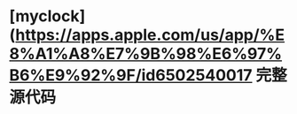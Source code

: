 

# [myclock](https://apps.apple.com/us/app/%E8%A1%A8%E7%9B%98%E6%97%B6%E9%92%9F/id6502540017 完整源代码


